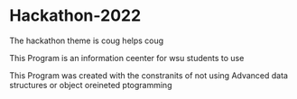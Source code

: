 # Hackathon-2022

The hackathon theme is coug helps coug

This Program is an information ceenter for wsu students to use

This Program was created with the constranits of not using Advanced data structures or object oreineted ptogramming
